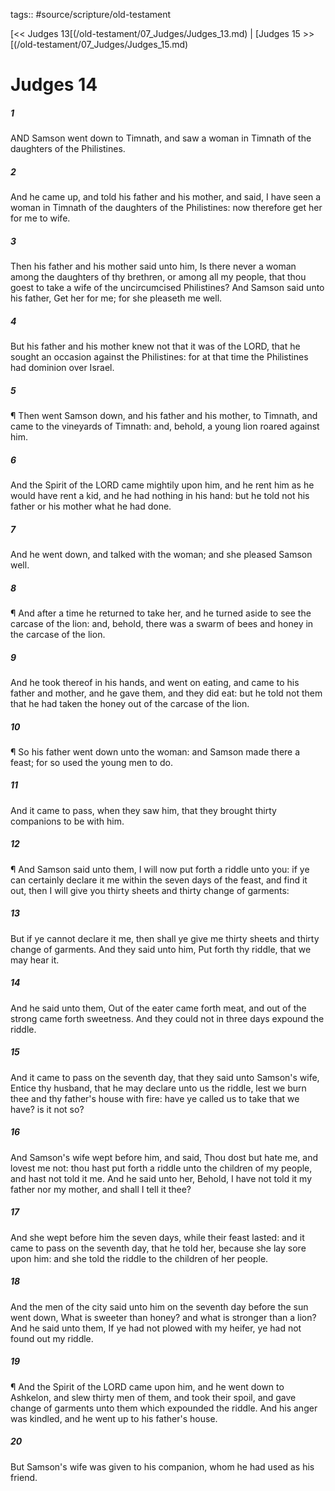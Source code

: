 tags:: #source/scripture/old-testament

[<< Judges 13[(/old-testament/07_Judges/Judges_13.md) | [Judges 15 >>[(/old-testament/07_Judges/Judges_15.md)

# Judges 14

##### 1

AND Samson went down to Timnath, and saw a woman in Timnath of the daughters of the Philistines.

##### 2

And he came up, and told his father and his mother, and said, I have seen a woman in Timnath of the daughters of the Philistines: now therefore get her for me to wife.

##### 3

Then his father and his mother said unto him, Is there never a woman among the daughters of thy brethren, or among all my people, that thou goest to take a wife of the uncircumcised Philistines? And Samson said unto his father, Get her for me; for she pleaseth me well.

##### 4

But his father and his mother knew not that it was of the LORD, that he sought an occasion against the Philistines: for at that time the Philistines had dominion over Israel.

##### 5

¶ Then went Samson down, and his father and his mother, to Timnath, and came to the vineyards of Timnath: and, behold, a young lion roared against him.

##### 6

And the Spirit of the LORD came mightily upon him, and he rent him as he would have rent a kid, and he had nothing in his hand: but he told not his father or his mother what he had done.

##### 7

And he went down, and talked with the woman; and she pleased Samson well.

##### 8

¶ And after a time he returned to take her, and he turned aside to see the carcase of the lion: and, behold, there was a swarm of bees and honey in the carcase of the lion.

##### 9

And he took thereof in his hands, and went on eating, and came to his father and mother, and he gave them, and they did eat: but he told not them that he had taken the honey out of the carcase of the lion.

##### 10

¶ So his father went down unto the woman: and Samson made there a feast; for so used the young men to do.

##### 11

And it came to pass, when they saw him, that they brought thirty companions to be with him.

##### 12

¶ And Samson said unto them, I will now put forth a riddle unto you: if ye can certainly declare it me within the seven days of the feast, and find it out, then I will give you thirty sheets and thirty change of garments:

##### 13

But if ye cannot declare it me, then shall ye give me thirty sheets and thirty change of garments. And they said unto him, Put forth thy riddle, that we may hear it.

##### 14

And he said unto them, Out of the eater came forth meat, and out of the strong came forth sweetness. And they could not in three days expound the riddle.

##### 15

And it came to pass on the seventh day, that they said unto Samson's wife, Entice thy husband, that he may declare unto us the riddle, lest we burn thee and thy father's house with fire: have ye called us to take that we have? is it not so?

##### 16

And Samson's wife wept before him, and said, Thou dost but hate me, and lovest me not: thou hast put forth a riddle unto the children of my people, and hast not told it me. And he said unto her, Behold, I have not told it my father nor my mother, and shall I tell it thee?

##### 17

And she wept before him the seven days, while their feast lasted: and it came to pass on the seventh day, that he told her, because she lay sore upon him: and she told the riddle to the children of her people.

##### 18

And the men of the city said unto him on the seventh day before the sun went down, What is sweeter than honey? and what is stronger than a lion? And he said unto them, If ye had not plowed with my heifer, ye had not found out my riddle.

##### 19

¶ And the Spirit of the LORD came upon him, and he went down to Ashkelon, and slew thirty men of them, and took their spoil, and gave change of garments unto them which expounded the riddle. And his anger was kindled, and he went up to his father's house.

##### 20

But Samson's wife was given to his companion, whom he had used as his friend.
